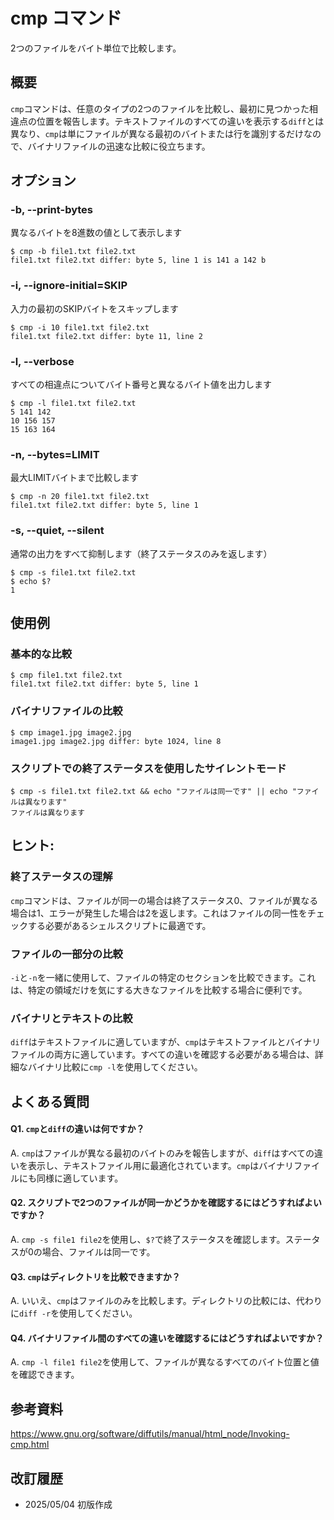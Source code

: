 # cmp コマンド

2つのファイルをバイト単位で比較します。

## 概要

`cmp`コマンドは、任意のタイプの2つのファイルを比較し、最初に見つかった相違点の位置を報告します。テキストファイルのすべての違いを表示する`diff`とは異なり、`cmp`は単にファイルが異なる最初のバイトまたは行を識別するだけなので、バイナリファイルの迅速な比較に役立ちます。

## オプション

### **-b, --print-bytes**

異なるバイトを8進数の値として表示します

```console
$ cmp -b file1.txt file2.txt
file1.txt file2.txt differ: byte 5, line 1 is 141 a 142 b
```

### **-i, --ignore-initial=SKIP**

入力の最初のSKIPバイトをスキップします

```console
$ cmp -i 10 file1.txt file2.txt
file1.txt file2.txt differ: byte 11, line 2
```

### **-l, --verbose**

すべての相違点についてバイト番号と異なるバイト値を出力します

```console
$ cmp -l file1.txt file2.txt
5 141 142
10 156 157
15 163 164
```

### **-n, --bytes=LIMIT**

最大LIMITバイトまで比較します

```console
$ cmp -n 20 file1.txt file2.txt
file1.txt file2.txt differ: byte 5, line 1
```

### **-s, --quiet, --silent**

通常の出力をすべて抑制します（終了ステータスのみを返します）

```console
$ cmp -s file1.txt file2.txt
$ echo $?
1
```

## 使用例

### 基本的な比較

```console
$ cmp file1.txt file2.txt
file1.txt file2.txt differ: byte 5, line 1
```

### バイナリファイルの比較

```console
$ cmp image1.jpg image2.jpg
image1.jpg image2.jpg differ: byte 1024, line 8
```

### スクリプトでの終了ステータスを使用したサイレントモード

```console
$ cmp -s file1.txt file2.txt && echo "ファイルは同一です" || echo "ファイルは異なります"
ファイルは異なります
```

## ヒント:

### 終了ステータスの理解

`cmp`コマンドは、ファイルが同一の場合は終了ステータス0、ファイルが異なる場合は1、エラーが発生した場合は2を返します。これはファイルの同一性をチェックする必要があるシェルスクリプトに最適です。

### ファイルの一部分の比較

`-i`と`-n`を一緒に使用して、ファイルの特定のセクションを比較できます。これは、特定の領域だけを気にする大きなファイルを比較する場合に便利です。

### バイナリとテキストの比較

`diff`はテキストファイルに適していますが、`cmp`はテキストファイルとバイナリファイルの両方に適しています。すべての違いを確認する必要がある場合は、詳細なバイナリ比較に`cmp -l`を使用してください。

## よくある質問

#### Q1. `cmp`と`diff`の違いは何ですか？
A. `cmp`はファイルが異なる最初のバイトのみを報告しますが、`diff`はすべての違いを表示し、テキストファイル用に最適化されています。`cmp`はバイナリファイルにも同様に適しています。

#### Q2. スクリプトで2つのファイルが同一かどうかを確認するにはどうすればよいですか？
A. `cmp -s file1 file2`を使用し、`$?`で終了ステータスを確認します。ステータスが0の場合、ファイルは同一です。

#### Q3. `cmp`はディレクトリを比較できますか？
A. いいえ、`cmp`はファイルのみを比較します。ディレクトリの比較には、代わりに`diff -r`を使用してください。

#### Q4. バイナリファイル間のすべての違いを確認するにはどうすればよいですか？
A. `cmp -l file1 file2`を使用して、ファイルが異なるすべてのバイト位置と値を確認できます。

## 参考資料

https://www.gnu.org/software/diffutils/manual/html_node/Invoking-cmp.html

## 改訂履歴

- 2025/05/04 初版作成
